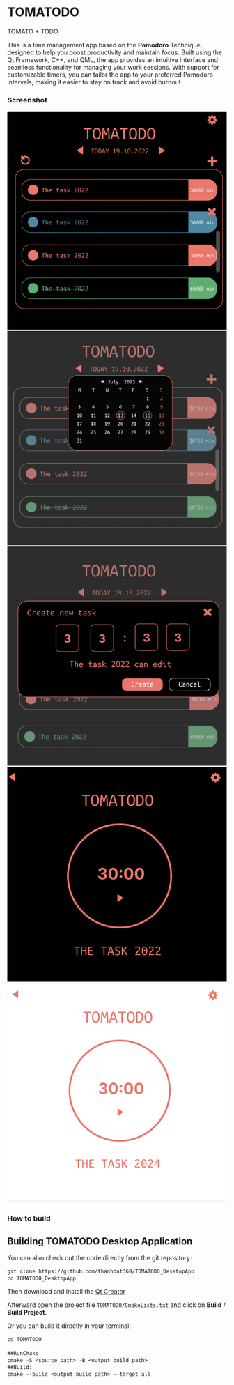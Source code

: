 # TOMATODO
TOMATO + TODO

This is a time management app based on the **Pomodoro** Technique, designed to help you boost productivity and maintain focus. Built using the Qt Framework, C++, and QML, the app provides an intuitive interface and seamless functionality for managing your work sessions. With support for customizable timers, you can tailor the app to your preferred Pomodoro intervals, making it easier to stay on track and avoid burnout

### Screenshot
![Sc1](docs/images/Sc_home1.png)
![Sc2](docs/images/Sc_home2.png)
![Sc3](docs/images/Sc_home3.png)
![Sc4](docs/images/Sc_tmt.png)
![Sc5](docs/images/Sc_tmt_light.png)

### How to build
## Building TOMATODO Desktop Application

You can also check out the code directly from the git repository:

```shell
git clone https://github.com/thanhdat369/TOMATODO_DesktopApp
cd TOMATODO_DesktopApp
```

Then download and install the [Qt Creator](https://www.qt.io/download-open-source)

Afterward open the project file `TOMATODO/CmakeLists.txt` and click on
**Build** / **Build Project**.

Or you can build it directly in your terminal:

```shell
cd TOMATODO

##RunCMake
cmake -S <source_path> -B <output_build_path>
##Build: 
cmake --build <output_build_path> --target all
```

